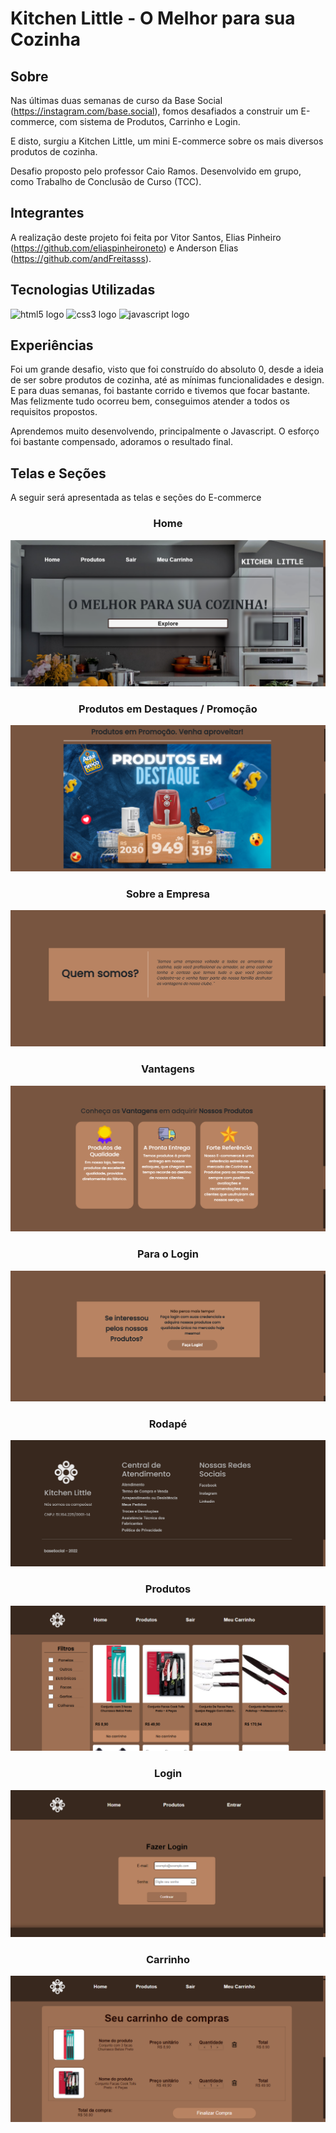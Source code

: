 # Kitchen Little - O Melhor para sua Cozinha

## Sobre

Nas últimas duas semanas de curso da Base Social (https://instagram.com/base.social), fomos desafiados a construir um E-commerce, com sistema de Produtos, Carrinho e Login.

E disto, surgiu a Kitchen Little, um mini E-commerce sobre os mais diversos produtos de cozinha. 

Desafio proposto pelo professor Caio Ramos. Desenvolvido em grupo, como Trabalho de Conclusão de Curso (TCC).

## Integrantes

A realização deste projeto foi feita por Vitor Santos, Elias Pinheiro (https://github.com/eliaspinheironeto) e Anderson Elias (https://github.com/andFreitasss).

## Tecnologias Utilizadas

<div align="left">
    <img src="https://cdn.jsdelivr.net/gh/devicons/devicon/icons/html5/html5-original.svg" height="60" width="90" alt="html5 logo"  />
    <img src="https://cdn.jsdelivr.net/gh/devicons/devicon/icons/css3/css3-original.svg" height="60" width="90" alt="css3 logo" />
    <img src="https://cdn.jsdelivr.net/gh/devicons/devicon/icons/javascript/javascript-original.svg" height="60" width="90" alt="javascript logo"  />
</div>

## Experiências

Foi um grande desafio, visto que foi construído do absoluto 0, desde a ideia de ser sobre produtos de cozinha, até as mínimas funcionalidades e design. E para duas semanas, foi bastante corrido e tivemos que focar bastante. Mas felizmente tudo ocorreu bem, conseguimos atender a todos os requisitos propostos.

Aprendemos muito desenvolvendo, principalmente o Javascript. O esforço foi bastante compensado, adoramos o resultado final.

## Telas e Seções

A seguir será apresentada as telas e seções do E-commerce

<div align="center">

### Home

<img src="/assets/images/toReadme/mainImage.png">

### Produtos em Destaques / Promoção

<img src="/assets/images/toReadme/carrosselImage.png">

### Sobre a Empresa

<img src="/assets/images/toReadme/sobreImage.png">

### Vantagens

<img src="/assets/images/toReadme/vantagensImage.png">

### Para o Login

<img src="/assets/images/toReadme/toLoginImage.png">

### Rodapé

<img src="/assets/images/toReadme/footerImage.png">

### Produtos

<img src="/assets/images/toReadme/produtosImage.png">

### Login

<img src="/assets/images/toReadme/loginImage.png">

### Carrinho

<img src="/assets/images/toReadme/carrinhoImage.png">
</div>